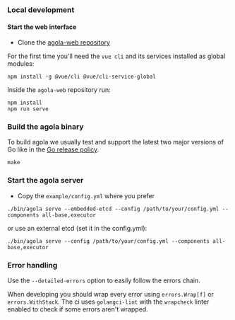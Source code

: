 ### Local development

#### Start the web interface

- Clone the [agola-web repository](https://github.com/agola-io/agola-web)

For the first time you'll need the `vue cli` and its services installed as global modules:

```
npm install -g @vue/cli @vue/cli-service-global
```

Inside the `agola-web` repository run:

```
npm install
npm run serve
```

### Build the agola binary

To build agola we usually test and support the latest two major versions of Go like in the [Go release policy](https://golang.org/doc/devel/release.html#policy).

```
make
```

### Start the agola server

- Copy the `example/config.yml` where you prefer

```
./bin/agola serve --embedded-etcd --config /path/to/your/config.yml --components all-base,executor
```

or use an external etcd (set it in the config.yml):

```
./bin/agola serve --config /path/to/your/config.yml --components all-base,executor
```

### Error handling

Use the `--detailed-errors` option to easily follow the errors chain.

When developing you should wrap every error using `errors.Wrap[f]` or `errors.WithStack`. The ci uses `golangci-lint` with the `wrapcheck` linter enabled to check if some errors aren't wrapped.
